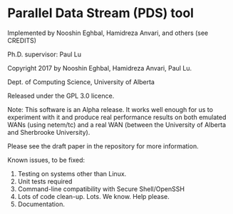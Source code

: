 # Parallel Data Stream (PDS) tool

Implemented by Nooshin Eghbal, Hamidreza Anvari, and others (see CREDITS)

Ph.D. supervisor:  Paul Lu

Copyright 2017 by Nooshin Eghbal, Hamidreza Anvari, Paul Lu.

Dept. of Computing Science, University of Alberta

Released under the GPL 3.0 licence.

Note:  This software is an Alpha release.  It works well enough for
us to experiment with it and produce real performance results on
both emulated WANs (using netem/tc) and a real WAN (between the
University of Alberta and Sherbrooke University).

Please see the draft paper in the repository for more information.

Known issues, to be fixed:

1.  Testing on systems other than Linux.
2.  Unit tests required
3.  Command-line compatibility with Secure Shell/OpenSSH
4.  Lots of code clean-up.  Lots.  We know.  Help please.
5.  Documentation.
